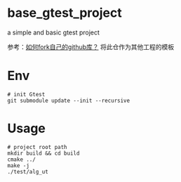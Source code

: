 # base_gtest_project
a simple and basic gtest project

参考：[如何fork自己的github库？](https://cloud.tencent.com/developer/article/1556687) 将此仓作为其他工程的模板
# Env
```shell
# init Gtest
git submodule update --init --recursive
```
# Usage
```shell
# project root path
mkdir build && cd build
cmake ../
make -j
./test/alg_ut
```